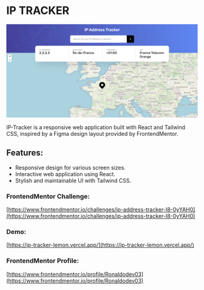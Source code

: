 # IP TRACKER

![ip-tracker](ip-tracker.png)

IP-Tracker is a responsive web application built with React and Tailwind CSS, inspired by a Figma design layout provided by FrontendMentor.

## Features:

- Responsive design for various screen sizes.
- Interactive web application using React.
- Stylish and maintainable UI with Tailwind CSS.

### FrontendMentor Challenge:

[https://www.frontendmentor.io/challenges/ip-address-tracker-I8-0yYAH0](https://www.frontendmentor.io/challenges/ip-address-tracker-I8-0yYAH0)

### Demo:

[https://ip-tracker-lemon.vercel.app/](https://ip-tracker-lemon.vercel.app/)

### FrontendMentor Profile:

[https://www.frontendmentor.io/profile/Ronaldodev03](https://www.frontendmentor.io/profile/Ronaldodev03)
